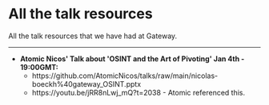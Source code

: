 <h1>All the talk resources</h1>
<p>All the talk resources that we have had at Gateway.</p>
<hr>
<ul><li><b>Atomic Nicos' Talk about 'OSINT and the Art of Pivoting' Jan 4th - 19:00GMT:</b> <ul><li>https://github.com/AtomicNicos/talks/raw/main/nicolas-boeckh%40gateway_OSINT.pptx</li><li>https://youtu.be/jRR8nLwj_mQ?t=2038 - Atomic referenced this.</li></ul>  </li>

</ul>
